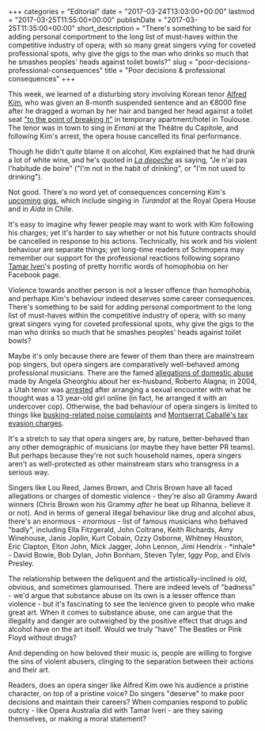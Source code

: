 +++
categories = "Editorial"
date = "2017-03-24T13:03:00+00:00"
lastmod = "2017-03-25T11:55:00+00:00"
publishDate = "2017-03-25T11:35:00+00:00"
short_description = "There&#039;s something to be said for adding personal comportment to the long list of must-haves within the competitive industry of opera; with so many great singers vying for coveted professional spots, why give the gigs to the man who drinks so much that he smashes peoples&#039; heads against toilet bowls?"
slug = "poor-decisions-professional-consequences"
title = "Poor decisions &amp; professional consequences"
+++

This week, we learned of a disturbing story involving Korean tenor [Alfred Kim](http://slippedisc.com/2017/03/toulouse-stops-opera-after-tenor-is-arrested-for-domestic-abuse/), who was given an 8-month suspended sentence and an €8000 fine after he dragged a woman by her hair and banged her head against a toilet seat ["to the point of breaking it"](http://slippedisc.com/2017/03/toulouse-stops-opera-after-tenor-is-arrested-for-domestic-abuse/) in temporary apartment/hotel in Toulouse. The tenor was in town to sing in *Ernani* at the Théâtre du Capitole, and following Kim's arrest, the opera house cancelled its final performance.

Though he didn't *quite* blame it on alcohol, Kim explained that he had drunk a lot of white wine, and he's quoted in [*La depeche*](http://www.ladepeche.fr/article/2017/03/22/2541339-theatre-capitole-annule-representation-car-tenor-trouve-garde-vue.html) as saying, "Je n'ai pas l'habitude de boire" ("I'm not in the habit of drinking", or "I'm not used to drinking").

Not good. There's no word yet of consequences concerning Kim's [upcoming gigs](http://operabase.com/a/Alfred_Kim/598), which include singing in *Turandot* at the Royal Opera House and in *Aida* in Chile.

It's easy to imagine why fewer people may want to work with Kim following his charges; yet it's harder to say whether or not his future contracts should be cancelled in response to his actions. Technically, his work and his violent behaviour are separate things; yet long-time readers of Schmopera may remember our support for the professional reactions following soprano [Tamar Iveri](/desdemona-down/)'s posting of pretty horrific words of homophobia on her Facebook page.

Violence towards another person is not a lesser offence than homophobia, and perhaps Kim's behaviour indeed deserves some career consequences. There's something to be said for adding personal comportment to the long list of must-haves within the competitive industry of opera; with so many great singers vying for coveted professional spots, why give the gigs to the man who drinks so much that he smashes peoples' heads against toilet bowls?

Maybe it's only because there are fewer of them than there are mainstream pop singers, but opera singers are comparatively well-behaved among professional musicians. There are the famed [allegations of domestic abuse](http://www.telegraph.co.uk/culture/music/opera/10154635/Operas-most-famous-couple-divorce-Angela-Gheorghiu-accuses-Roberto-Alagna-of-violence.html) made by Angela Gheorghiu about her ex-husband, Roberto Alagna; in 2004, a Utah tenor was [arrested](http://www.ksl.com/?nid=148&sid=84323) after arranging a sexual encounter with what he thought was a 13 year-old girl online (in fact, he arranged it with an undercover cop). Otherwise, the bad behaviour of opera singers is limited to things like [busking-related noise complaints](https://www.washingtonpost.com/local/public-safety/opera-singer-gets-apology-for-being-arrested-while-singing-on-the-street/2016/09/08/bbe6ad2e-75fb-11e6-8149-b8d05321db62_story.html?utm_term=.481c8e8ce91d) and [Montserrat Caballé's tax evasion charges](https://www.theguardian.com/world/2015/dec/15/opera-star-montserrat-caballe-handed-suspended-jail-sentence-for-tax-evasion).

It's a stretch to say that opera singers are, by nature, better-behaved than any other demographic of musicians (or maybe they have better PR teams). But perhaps because they're not such household names, opera singers aren't as well-protected as other mainstream stars who transgress in a serious way.

Singers like Lou Reed, James Brown, and Chris Brown have all faced allegations or charges of domestic violence - they're also all Grammy Award winners (Chris Brown won his Grammy *after* he beat up Rihanna, believe it or not). And in terms of general illegal behaviour like drug and alcohol abus, there's an enormous - *enormous* - list of famous musicians who behaved "badly", including Ella Fitzgerald, John Coltrane, Keith Richards, Amy Winehouse, Janis Joplin, Kurt Cobain, Ozzy Osborne, Whitney Houston, Eric Clapton, Elton John, Mick Jagger, John Lennon, Jimi Hendrix - \*inhale\* - David Bowie, Bob Dylan, John Bonham, Steven Tyler, Iggy Pop, and Elvis Presley.

The relationship between the deliquent and the artistically-inclined is old, obvious, and sometimes glamourised. There are indeed levels of "badness" - we'd argue that substance abuse on its own is a lesser offence than violence - but it's fascinating to see the lenience given to people who make great art. When it comes to substance abuse, one can argue that the illegality and danger are outweighed by the positive effect that drugs and alcohol have on the art itself. Would we truly "have" The Beatles or Pink Floyd without drugs?

And depending on how beloved their music is, people are willing to forgive the sins of violent abusers, clinging to the separation between their actions and their art.

Readers, does an opera singer like Alfred Kim owe his audience a pristine character, on top of a pristine voice? Do singers "deserve" to make poor decisions and maintain their careers? When companies respond to public outcry - like Opera Australia did with Tamar Iveri - are they saving themselves, or making a moral statement?
